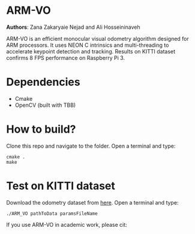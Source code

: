 # ARM-VO

**Authors**: Zana Zakaryaie Nejad and Ali Hosseininaveh

ARM-VO is an efficient monocular visual odometry algorithm designed for ARM processors. It uses NEON C intrinsics and multi-threading to accelerate keypoint detection and tracking. Results on KITTI dataset confirms 8 FPS performance on Raspberry Pi 3. 

# Dependencies
- Cmake
- OpenCV (built with TBB)

# How to build?
Clone this repo and navigate to the folder. Open a terminal and type:
```
cmake .
make
```
# Test on KITTI dataset
Download the odometry dataset from [here](http://www.cvlibs.net/datasets/kitti/eval_odometry.php).
Open a terminal and type:
```
./ARM_VO pathToData paramsFileName
```
If you use ARM-VO in academic work, please cit:



